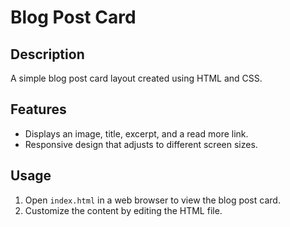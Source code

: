 # Blog Post Card

## Description

A simple blog post card layout created using HTML and CSS.

## Features

- Displays an image, title, excerpt, and a read more link.
- Responsive design that adjusts to different screen sizes.

## Usage

1. Open `index.html` in a web browser to view the blog post card.
2. Customize the content by editing the HTML file.
